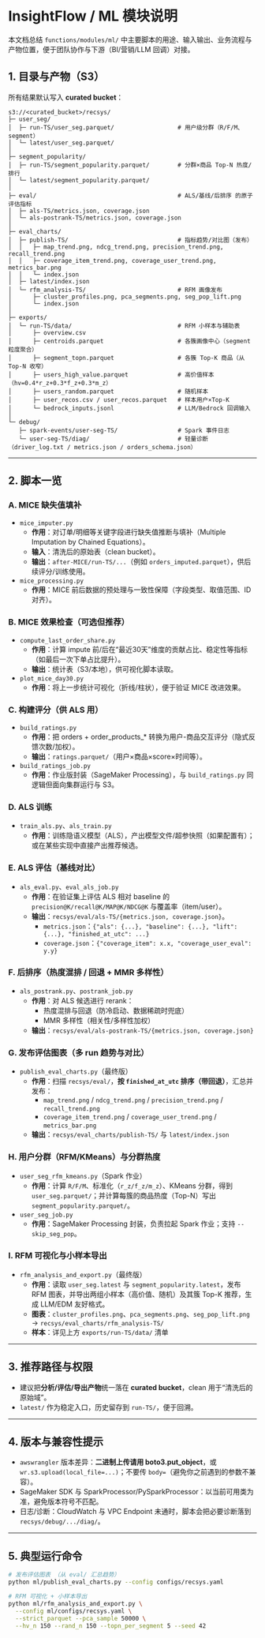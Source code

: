 # InsightFlow / ML 模块说明

本文档总结 `functions/modules/ml/` 中主要脚本的用途、输入输出、业务流程与产物位置，便于团队协作与下游（BI/营销/LLM 回调）对接。

## 1. 目录与产物（S3）

所有结果默认写入 **curated bucket**：

```
s3://<curated_bucket>/recsys/
├─ user_seg/
│  ├─ run-TS/user_seg.parquet/                  # 用户级分群（R/F/M、segment）
│  └─ latest/user_seg.parquet/
│
├─ segment_popularity/
│  ├─ run-TS/segment_popularity.parquet/        # 分群×商品 Top-N 热度/排行
│  └─ latest/segment_popularity.parquet/
│
├─ eval/                                        # ALS/基线/后排序 的原子评估指标
│  ├─ als-TS/metrics.json, coverage.json
│  └─ als-postrank-TS/metrics.json, coverage.json
│
├─ eval_charts/
│  ├─ publish-TS/                               # 指标趋势/对比图（发布）
│  │   ├─ map_trend.png, ndcg_trend.png, precision_trend.png, recall_trend.png
│  │   ├─ coverage_item_trend.png, coverage_user_trend.png, metrics_bar.png
│  │   └─ index.json
│  ├─ latest/index.json
│  └─ rfm_analysis-TS/                          # RFM 画像发布
│      ├─ cluster_profiles.png, pca_segments.png, seg_pop_lift.png
│      └─ index.json
│
├─ exports/
│  └─ run-TS/data/                              # RFM 小样本与辅助表
│      ├─ overview.csv
│      ├─ centroids.parquet                     # 各簇画像中心（segment 粒度聚合）
│      ├─ segment_topn.parquet                  # 各簇 Top-K 商品（从 Top-N 收窄）
│      ├─ users_high_value.parquet              # 高价值样本（hv=0.4*r_z+0.3*f_z+0.3*m_z）
│      ├─ users_random.parquet                  # 随机样本
│      ├─ user_recos.csv / user_recos.parquet   # 样本用户×Top-K
│      └─ bedrock_inputs.jsonl                  # LLM/Bedrock 回调输入
│
└─ debug/
   ├─ spark-events/user-seg-TS/                 # Spark 事件日志
   └─ user-seg-TS/diag/                         # 轻量诊断（driver_log.txt / metrics.json / orders_schema.json）

```

---

## 2. 脚本一览

### A. MICE 缺失值填补

- `mice_imputer.py`
  - **作用**：对订单/明细等关键字段进行缺失值推断与填补（Multiple Imputation by Chained Equations）。
  - **输入**：清洗后的原始表（clean bucket）。
  - **输出**：`after-MICE/run-TS/...`（例如 `orders_imputed.parquet`），供后续评分/训练使用。
- `mice_processing.py`
  - **作用**：MICE 前后数据的预处理与一致性保障（字段类型、取值范围、ID 对齐）。

### B. MICE 效果检查（可选但推荐）

- `compute_last_order_share.py`
  - **作用**：计算 impute 前/后在“最近30天”维度的贡献占比、稳定性等指标（如最后一次下单占比提升）。
  - **输出**：统计表（S3/本地），供可视化脚本读取。
- `plot_mice_day30.py`
  - **作用**：将上一步统计可视化（折线/柱状），便于验证 MICE 改进效果。

### C. 构建评分（供 ALS 用）

- `build_ratings.py`
  - **作用**：把 orders + order_products_* 转换为用户-商品交互评分（隐式反馈次数/加权）。
  - **输出**：`ratings.parquet/`（用户×商品×score×时间等）。
- `build_ratings_job.py`
  - **作用**：作业版封装（SageMaker Processing），与 `build_ratings.py` 同逻辑但面向集群运行与 S3。

### D. ALS 训练

- `train_als.py`、`als_train.py`
  - **作用**：训练隐语义模型（ALS），产出模型文件/超参快照（如果配置有）；或在某些实现中直接产出推荐候选。

### E. ALS 评估（基线对比）

- `als_eval.py`、`eval_als_job.py`
  - **作用**：在验证集上评估 ALS 相对 baseline 的 `precision@K/recall@K/MAP@K/NDCG@K` 与覆盖率（item/user）。
  - **输出**：`recsys/eval/als-TS/{metrics.json, coverage.json}`。
    - `metrics.json`：`{"als": {...}, "baseline": {...}, "lift": {...}, "finished_at_utc": ...}`
    - `coverage.json`：`{"coverage_item": x.x, "coverage_user_eval": y.y}`

### F. 后排序（热度混排 / 回退 + MMR 多样性）

- `als_postrank.py`、`postrank_job.py`
  - **作用**：对 ALS 候选进行 rerank：
    - 热度混排与回退（防冷启动、数据稀疏时兜底）
    - MMR 多样性（相关性/多样性加权）
  - **输出**：`recsys/eval/als-postrank-TS/{metrics.json, coverage.json}`

### G. 发布评估图表（多 run 趋势与对比）

- `publish_eval_charts.py`（最终版）
  - **作用**：扫描 `recsys/eval/`，**按 `finished_at_utc` 排序（带回退）**，汇总并发布：
    - `map_trend.png` / `ndcg_trend.png` / `precision_trend.png` / `recall_trend.png`
    - `coverage_item_trend.png` / `coverage_user_trend.png` / `metrics_bar.png`
  - **输出**：`recsys/eval_charts/publish-TS/` 与 `latest/index.json`

### H. 用户分群（RFM/KMeans）与分群热度

- `user_seg_rfm_kmeans.py`（Spark 作业）
  - **作用**：计算 `R/F/M`、标准化（`r_z/f_z/m_z`）、KMeans 分群，得到 `user_seg.parquet/`；并计算每簇的商品热度（Top-N）写出 `segment_popularity.parquet/`。
- `user_seg_job.py`
  - **作用**：SageMaker Processing 封装，负责拉起 Spark 作业；支持 `--skip_seg_pop`。

### I. RFM 可视化与小样本导出

- `rfm_analysis_and_export.py`（最终版）
  - **作用**：读取 `user_seg.latest` 与 `segment_popularity.latest`，发布 RFM 图表，并导出两组小样本（高价值、随机）及其簇 Top-K 推荐，生成 LLM/EDM 友好格式。
  - **图表**：`cluster_profiles.png`、`pca_segments.png`、`seg_pop_lift.png` → `recsys/eval_charts/rfm_analysis-TS/`
  - **样本**：详见上方 `exports/run-TS/data/` 清单

---

## 3. 推荐路径与权限
- 建议把**分析/评估/导出产物**统一落在 **curated bucket**，clean 用于“清洗后的原始域”。  
- `latest/` 作为稳定入口，历史留存到 `run-TS/`，便于回溯。

---

## 4. 版本与兼容性提示

- `awswrangler` 版本差异：**二进制上传请用 boto3.put_object**，或 `wr.s3.upload(local_file=...)`；不要传 `body=`（避免你之前遇到的参数不兼容）。  
- SageMaker SDK 与 SparkProcessor/PySparkProcessor：以当前可用类为准，避免版本符号不匹配。 
- 日志/诊断：CloudWatch 与 VPC Endpoint 未通时，脚本会把必要诊断落到 `recsys/debug/.../diag/`。

---

## 5. 典型运行命令
```bash
# 发布评估图表 （从 eval/ 汇总趋势）
python ml/publish_eval_charts.py --config configs/recsys.yaml

# RFM 可视化 + 小样本导出
python ml/rfm_analysis_and_export.py \
  --config ml/configs/recsys.yaml \
  --strict_parquet --pca_sample 50000 \
  --hv_n 150 --rand_n 150 --topn_per_segment 5 --seed 42